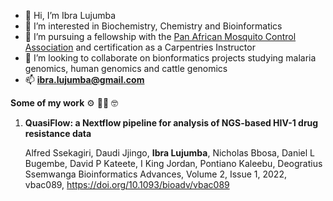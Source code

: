 - 👋 Hi, I’m Ibra Lujumba
- 🖤 I’m interested in Biochemistry, Chemistry and Bioinformatics
- 👷 I’m pursuing a fellowship with the [Pan African Mosquito Control Association](https://www.pamca.org/en) and certification as a Carpentries Instructor
- 👀 I’m looking to collaborate on bionformatics projects studying malaria genomics, human genomics and cattle genomics
- 📫 **ibra.lujumba@gmail.com**


**Some of my work** ⚙ 👨‍💻 🤓

1. **QuasiFlow: a Nextflow pipeline for analysis of NGS-based HIV-1 drug resistance data**

    Alfred Ssekagiri, Daudi Jjingo, **Ibra Lujumba**, Nicholas Bbosa, Daniel L Bugembe, David P Kateete, I King Jordan, Pontiano Kaleebu, Deogratius Ssemwanga
    Bioinformatics Advances, Volume 2, Issue 1, 2022, vbac089, https://doi.org/10.1093/bioadv/vbac089


<!---
harbi811/harbi811 is a ✨ special ✨ repository because its `README.md` (this file) appears on your GitHub profile.
You can click the Preview link to take a look at your changes.
--->
